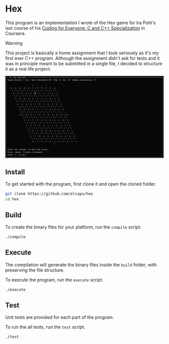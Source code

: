 # Hex

This program is an implementation I wrote of the Hex game for Ira Pohl's last course of his [Coding for Everyone: C and C++ Specialization](https://www.coursera.org/specializations/coding-for-everyone) in Coursera.

> [!WARNING]
> This project is basically a home assignment that I took seriously as it's my first ever C++ program. Although the assignment didn't ask for tests and it was in principle meant to be submitted in a single file, I decided to structure it as a real life project.

![](screenshot.png)

## Install

To get started with the program, first clone it and open the cloned folder.

```bash
git clone https://github.com/elcapo/hex
cd hex
```

## Build

To create the binary files for your platform, run the `compile` script.

```bash
./compile
```

## Execute

The compilation will generate the binary files inside the `build` folder, with preserving the file structure.

To execute the program, run the `execute` script.

```bash
./execute
```

## Test

Unit tests are provided for each part of the program.

To run the all tests, run the `test` script.

```bash
./test
```